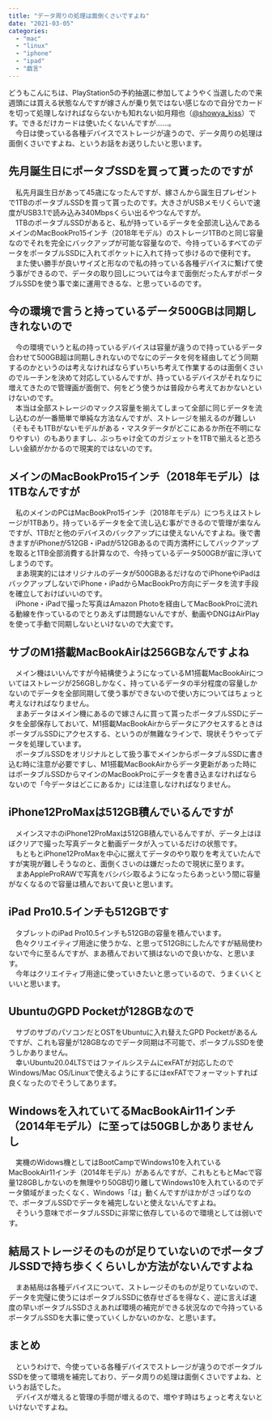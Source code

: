 ```yaml
---
title: "データ周りの処理は面倒くさいですよね"
date: "2021-03-05"
categories: 
  - "mac"
  - "linux"
  - "iphone"
  - "ipad"
  - "戯言"
---
```


どうもこんにちは、PlayStation5の予約抽選に参加してようやく当選したので来週頭には買える状態なんですが嫁さんが乗り気ではない感じなので自分でカードを切って処理しなければならないかも知れない如月翔也（[@showya\_kiss](http://twitter.com/showya_kiss)）です。できるだけカードは使いたくないんですが……。  
　今日は使っている各種デバイスでストレージが違うので、データ周りの処理は面倒くさいですよね、というお話をお送りしたいと思います。  

## 先月誕生日にポータブSSDを買って貰ったのですが

　私先月誕生日があって45歳になったんですが、嫁さんから誕生日プレゼントで1TBのポータブルSSDを買って貰ったのです。大きさがUSBメモリくらいで速度がUSB3.1で読み込み340Mbpsくらい出るやつなんですが。  
　1TBのポータブルSSDがあると、私が持っているデータを全部流し込んであるメインのMacBookPro15インチ（2018年モデル）のストレージ1TBのと同じ容量なのでそれを完全にバックアップが可能な容量なので、今持っているすべてのデータをポータブルSSDに入れてポケットに入れて持って歩けるので便利です。  
　また使い勝手が良いサイズと形なので私の持っている各種デバイスに繋げて使う事ができるので、データの取り回しについては今まで面倒だったんすがポータブルSSDを使う事で楽に運用できるな、と思っているのです。  

## 今の環境で言うと持っているデータ500GBは同期しきれないので

　今の環境でいうと私の持っているデバイスは容量が違うので持っているデータ合わせて500GB超は同期しきれないのでなにのデータを何を経由してどう同期するのかというのは考えなければならずいちいち考えて作業するのは面倒くさいのでルーチンを決めて対応しているんですが、持っているデバイスがそれなりに増えてきたので管理画が面倒で、何をどう使うかは普段から考えておかないといけないのです。  
　本当は全部ストレージのマックス容量を揃えてしまって全部に同じデータを流し込むのが一番簡単で単純な方法なんですが、ストレージを揃えるのが難しい（そもそも1TBがないモデルがある・マスタデータがどこにあるか所在不明になりやすい）のもありますし、ぶっちゃけ全てのガジェットを1TBで揃えると恐ろしい金額がかかるので現実的ではないのです。  

## メインのMacBookPro15インチ（2018年モデル）は1TBなんですが

　私のメインのPCはMacBookPro15インチ（2018年モデル）につちえはストレージが1TBあり。持っているデータを全て流し込む事ができるので管理が楽なんですが、1TBだと他のデバイスのバックアップには使えないんですよね。後で書きますがiPhoneが512GB・iPadが512GBあるので両方満杯にしてバックアップを取ると1TB全部消費する計算なので、今持っているデータ500GBが宙に浮いてしまうのです。  
　まあ現実的にはオリジナルのデータが500GBあるだけなのでiPhoneやiPadはバックアップしないでiPhone・iPadからMacBookPro方向にデータを流す手段を確立しておけばいいのです。  
　iPhone・iPadで撮った写真はAmazon Photoを経由してMacBookProに流れる動線を作っているのでとりあえずは問題ないんですが、動画やDNGはAirPlayを使って手動で同期しないといけないので大変です。  

## サブのM1搭載MacBookAirは256GBなんですよね

　メイン機はいいんですが今結構使うようになっているM1搭載MacBookAirについてはストレージが256GBしかなく、持っているデータの半分程度の容量しかないのでデータを全部同期して使う事ができないので使い方についてはちょっと考えなければなりません。  
　まあデータはメイン機にあるので嫁さんに買って貰ったポータブルSSDにデータを全部保存しておいて、M1搭載MacBookAirからデータにアクセスするときはポータブルSSDにアクセスする、というのが無難なラインで、現状そうやってデータを処理しています。  
　ポータブルSSDをオリジナルとして扱う事でメインからポータブルSSDに書き込む時に注意が必要ですし、M1搭載MacBookAirからデータ更新があった時にはポータブルSSDからマインのMacBookProにデータを書き込まなければならないので「今データはどこにあるか」には注意しなければなりません。  

## iPhone12ProMaxは512GB積んでいるんですが

　メインスマホのiPhone12ProMaxは512GB積んでいるんですが、データ上はほぼクリアで撮った写真データと動画データが入っているだけの状態です。  
　もともとiPhone12ProMaxを中心に据えてデータのやり取りを考えていたんですが実現が難しそうなのと、面倒くさいのは嫌だったので現状に至ります。  
　まあAppleProRAWで写真をバシバシ取るようになったらあっという間に容量がなくなるので容量は積んでおいて良いと思います。  

## iPad Pro10.5インチも512GBです

　タブレットのiPad Pro10.5インチも512GBの容量を積んでいます。  
　色々クリエイティブ用途に使うかな、と思って512GBにしたんですが結局使わないで今に至るんですが、まあ積んでおいて損はないので良いかな、と思います。  
　今年はクリエイティブ用途に使っていきたいと思っているので、うまくいくといいと思います。  

## UbuntuのGPD Pocketが128GBなので

　サブのサブのパソコンだとOSTをUbuntuに入れ替えたGPD Pocketがあるんですが、これも容量が128GBなのでデータ同期は不可能で、ポータブルSSDを使うしかありません。  
　幸いUbuntu20.04LTSではファイルシステムにexFATが対応したのでWindows/Mac OS/Linuxで使えるようにするにはexFATでフォーマットすれば良くなったのでそうしてあります。  

## Windowsを入れていてるMacBookAir11インチ（2014年モデル）に至っては50GBしかありませんし

　実機のWidows機としてはBootCampでWindows10を入れているMacBookAir11インチ（2014年モデル）があるんですが、これもともとMacで容量128GBしかないのを無理やり50GB切り離してWindows10を入れているのでデータ領域がまったくなく、Windows「は」動くんですがほかがさっぱりなので、ポータブルSSDでデータを補完しないと使えないんですよね。  
　そういう意味でポータブルSSDに非常に依存しているので環境としては弱いです。

## 結局ストレージそのものが足りていないのでポータブルSSDで持ち歩くくらいしか方法がないんですよね

　まあ結局は各種デバイスについて、ストレージそのものが足りていないので、データを完璧に使うにはポータブルSSDに依存せざるを得なく、逆に言えば速度の早いポータブルSSDさえあれば環境の補完ができる状況なので今持っているポータブルSSDを大事に使っていくしかないのかな、と思います。

## まとめ

　というわけで、今使っている各種デバイスでストレージが違うのでポータブルSSDを使って環境を補完しており、データ周りの処理は面倒くさいですよね、というお話でした。  
　デバイスが増えると管理の手間が増えるので、増やす時はちょっと考えないといけないですよね。
